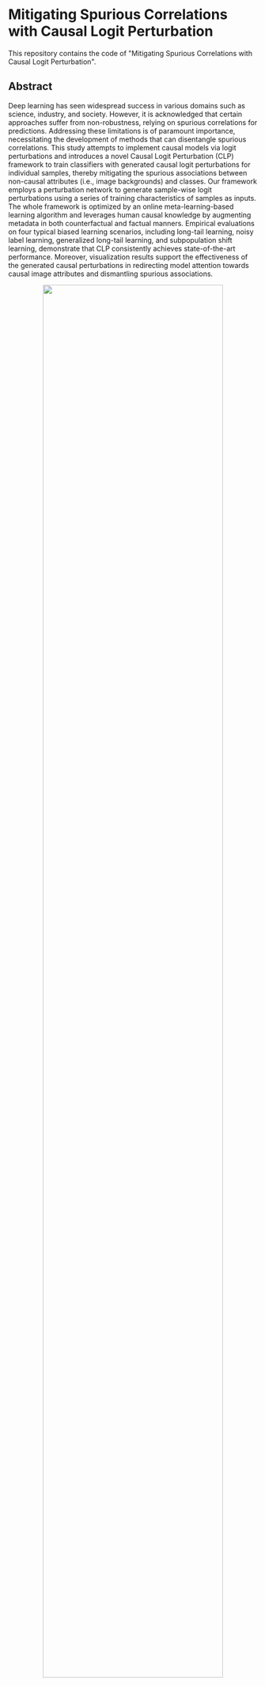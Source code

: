 
# Mitigating Spurious Correlations with Causal Logit Perturbation

 
This repository contains the code of "Mitigating Spurious Correlations with Causal Logit Perturbation".
 
## Abstract

Deep learning has seen widespread success in various domains such as science, industry, and society. However, it is acknowledged that certain approaches suffer from non-robustness, relying on spurious correlations for predictions. Addressing these limitations is of paramount importance, necessitating the development of methods that can disentangle spurious correlations. This study attempts to implement causal models via logit perturbations and introduces a novel Causal Logit Perturbation (CLP) framework to train classifiers with generated causal logit perturbations for individual samples, thereby mitigating the spurious associations between non-causal attributes (i.e., image backgrounds) and classes. Our framework employs a perturbation network to generate sample-wise logit perturbations using a series of training characteristics of samples as inputs. The whole framework is optimized by an online meta-learning-based learning algorithm and leverages human causal knowledge by augmenting metadata in both counterfactual and factual manners. Empirical evaluations on four typical biased learning scenarios, including long-tail learning, noisy label learning, generalized long-tail learning, and subpopulation shift learning, demonstrate that CLP consistently achieves state-of-the-art performance. Moreover, visualization results support the effectiveness of the generated causal perturbations in redirecting model attention towards causal image attributes and dismantling spurious associations.

<p align="center">
  <img src="img/spurious.jpg" width="85%" height="85%">
</p>

## Framework
The overall structure of CLP, which consists of four main components: the metadata augmentation module, the backbone classifier, the training characteristics module, and the perturbation network which generates sample-wise logit perturbations. The red and green lines indicate the learning loops of the backbone classifier and the perturbation network, respectively.

<p align="center">
  <img src="img/framework.jpg" width="85%" height="85%">
</p>

## Requirements

- PyTorch >= 1.2.0
- Python3
- torchvision
- PIL
- argparse
- numpy


## Getting started

### Dataset

For long-tailed and noisy cifar data, the generation steps follow those in [Meta-Weight-Net](https://proceedings.neurips.cc/paper_files/paper/2019/file/e58cc5ca94270acaceed13bc82dfedf7-Paper.pdf).
- Long-tailed CIFAR10/100: The long-tailed version of CIFAR10/100. Detailed generation process can be seen in "./data/cifar/CIFAR_process.py".
- Noisy CIFAR10/100: The noisy version of CIFAR10/100. Detailed generation process can be seen in "./data/cifar/CIFAR_process.py".

For generalized long-tail benchmark, including ImageNet-GLT and MSCOCO-GLT, the generation steps follow those in [IFL](https://www.ecva.net/papers/eccv_2022/papers_ECCV/papers/136840698.pdf)
- ImageNet-GLT: The generalized long-tail version of ImageNet. Detailed generation process can be seen in "./data/GLT/_ImageNetGeneration".
- MSCOCO-GLT: The generalized long-tail version of MSCOCO. Detailed generation process can be seen in "./data/GLT/_COCOGeneration".

For the subpopulation shift benchmark, the acquisition process follows that of [chang et al.](https://openaccess.thecvf.com/content/CVPR2021/papers/Chang_Towards_Robust_Classification_Model_by_Counterfactual_and_Invariant_Data_Generation_CVPR_2021_paper.pdf)
- Waterbirds: Detailed processing steps can be seen in "./data/subpopulation/waterbirds_datasets.py".

### Train

We give training examples using cifar data:

Training on CIFAR-LT-10/100:
```
CIFAR100-LT, 
python CLP_train.py --imb_factor 10 --dataset cifar100 --num_classes 100
```
- The lambda value that guides the strength of the saliency regularization term can be changed in Line 44 of ``CLP_train.py".
- The infilling manner for the causal (foreground) and non-causal (background) components of images can be changed in Lines 55-56 of ``CLP_train.py". 
- The volume of metadata can be changed in Line 38 of ``CLP_train.py".


Or run the script:

```
sh train.sh
```

Training on Noisy CIFAR10/100 with flip noise:
```
Noisy CIFAR100, 
python CLP_train.py --corruption_type flip2 --corruption_ratio 0.2 --dataset cifar100 --num_classes 100
```

Or run the script:

```
sh train-noise.sh
```

### Test
```
python test.py
```

## Experimental results

For long-tail learning tasks:

<p align="center">
  <img src="img/Lt1.jpg" width="85%" height="85%">
</p>
<p align="center">
  <img src="img/LT2.jpg" width="85%" height="85%">
</p>

For noisy learning tasks:

<p align="center">
  <img src="img/noise.jpg" width="85%" height="85%">
</p>

For subpopulation shift tasks:

<p align="center">
  <img src="img/subpopulation.jpg" width="85%" height="85%">
</p>

For generalized long-tail learning tasks:

<p align="center">
  <img src="img/GLT1.jpg" width="85%" height="85%">
</p>
<p align="center">
  <img src="img/GLT2.jpg" width="85%" height="85%">
</p>

For more results, please refer to our paper. 
